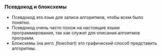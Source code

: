 ### Псевдокод и блоксхемы

* Псевдокод это язык для записи алгоритмов, чтобы всем было понятно.
* Псевдокод очень часто похож на настоящие языки программирования, так как служит для описания алгоитмов программ.
* Блоксхемы (на англ. _flowchart_) это графический способ представить алгоритмы.

